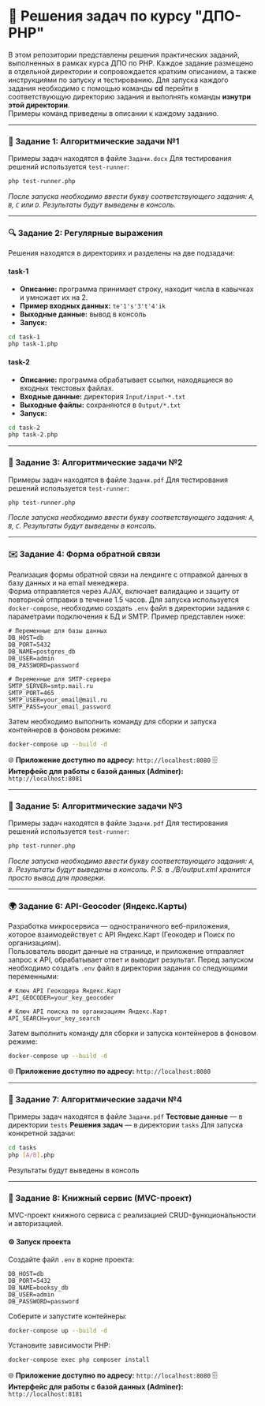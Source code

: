 # 👾 Решения задач по курсу "ДПО-PHP"
В этом репозитории представлены решения практических заданий, выполненных в рамках курса ДПО по PHP.
Каждое задание размещено в отдельной директории и сопровождается кратким описанием, а также инструкциями по запуску и тестированию.
Для запуска каждого задания необходимо с помощью команды **cd** перейти в соответствующую директорию задания и выполнять команды **изнутри этой директории**.  
Примеры команд приведены в описании к каждому заданию.

---

### 🧮 Задание 1: Алгоритмические задачи №1
Примеры задач находятся в файле `Задачи.docx`
Для тестирования решений используется `test-runner`:
```bash
php test-runner.php
```
_После запуска необходимо ввести букву соответствующего задания: `A`, `B`, `C` или `D`. Результаты будут выведены в консоль._

---

### 🔍 Задание 2: Регулярные выражения
Решения находятся в директориях и разделены на две подзадачи:
#### task-1
- **Описание:** программа принимает строку, находит числа в кавычках и умножает их на 2.
- **Пример входных данных:**  `te'1's'3't'4'ik`
- **Выходные данные:** вывод в консоль
- **Запуск:**

```bash
cd task-1
php task-1.php
```

#### task-2
- **Описание:** программа обрабатывает ссылки, находящиеся во входных текстовых файлах.
- **Входные данные:** директория `Input/input-*.txt`
- **Выходные файлы:** сохраняются в `Output/*.txt`
- **Запуск:**

```bash
cd task-2
php task-2.php
```

---

### 🧮 Задание 3: Алгоритмические задачи №2
Примеры задач находятся в файле `Задачи.pdf`
Для тестирования решений используется `test-runner`:
```bash
php test-runner.php
```
_После запуска необходимо ввести букву соответствующего задания: `A`, `B`, `C`. Результаты будут выведены в консоль._

---

### ✉️ Задание 4: Форма обратной связи
Реализация формы обратной связи на лендинге с отправкой данных в базу данных и на email менеджера.  
Форма отправляется через AJAX, включает валидацию и защиту от повторной отправки в течение 1.5 часов.
Для запуска используется `docker-compose`, необходимо создать `.env` файл в директории задания с параметрами подключения к БД и SMTP. Пример представлен ниже:
```env
# Переменные для базы данных
DB_HOST=db
DB_PORT=5432
DB_NAME=postgres_db
DB_USER=admin
DB_PASSWORD=password

# Переменные для SMTP-сервера
SMTP_SERVER=smtp.mail.ru
SMTP_PORT=465
SMTP_USER=your_email@mail.ru
SMTP_PASS=your_email_password
```
Затем необходимо выполнить команду для сборки и запуска контейнеров в фоновом режиме:
```bash
docker-compose up --build -d
```

🌐 **Приложение доступно по адресу:** `http://localhost:8080`
🗄  **Интерфейс для работы с базой данных (Adminer):** `http://localhost:8081`

---

### 🧮 Задание 5: Алгоритмические задачи №3
Примеры задач находятся в файле `Задачи.pdf`
Для тестирования решений используется `test-runner`:
```bash
php test-runner.php
```
_После запуска необходимо ввести букву соответствующего задания: `A`, `B`. Результаты будут выведены в консоль._
_P.S. в ./B/output.xml хранится просто вывод для проверки._

---

### 🌍 Задание 6: API-Geocoder (Яндекс.Карты)
Разработка микросервиса — одностраничного веб-приложения, которое взаимодействует с API Яндекс.Карт (Геокодер и Поиск по организациям).  
Пользователь вводит данные на странице, и приложение отправляет запрос к API, обрабатывает ответ и выводит результат.
Перед запуском необходимо создать `.env` файл в директории задания со следующими переменными:

```env
# Ключ API Геокодера Яндекс.Карт
API_GEOCODER=your_key_geocoder

# Ключ API поиска по организациям Яндекс.Карт
API_SEARCH=your_key_search
```
Затем выполнить команду для сборки и запуска контейнеров в фоновом режиме:
```bash
docker-compose up --build -d
```

🌐 **Приложение доступно по адресу:** `http://localhost:8080`

---

### 🧮 Задание 7: Алгоритмические задачи №4
Примеры задач находятся в файле `Задачи.pdf`
**Тестовые данные** — в директории `tests`
**Решения задач** — в директории `tasks`
Для запуска конкретной задачи:
```bash
cd tasks
php [A/B].php
```
Результаты будут выведены в консоль

--- 

### 📖 Задание 8: Книжный сервис (MVC-проект)
MVC-проект книжного сервиса с реализацией CRUD-функциональности и авторизацией.
#### ⚙️ Запуск проекта
Создайте файл `.env` в корне проекта:
```env
DB_HOST=db
DB_PORT=5432
DB_NAME=booksy_db
DB_USER=admin
DB_PASSWORD=password
```
Соберите и запустите контейнеры:
```bash
docker-compose up --build -d
```
Установите зависимости PHP:
```bash
docker-compose exec php composer install
```
🌐 **Приложение доступно по адресу:** `http://localhost:8080`
🗄  **Интерфейс для работы с базой данных (Adminer):** `http://localhost:8181`
